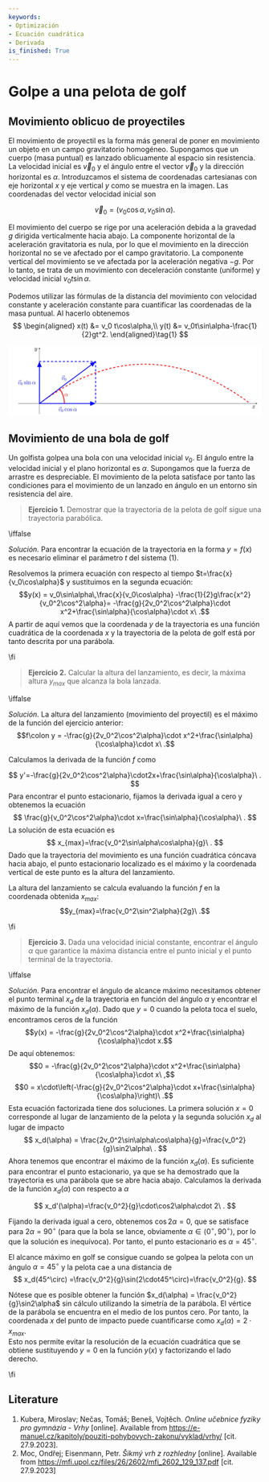 ```yaml
---
keywords:
- Optimización
- Ecuación cuadrática
- Derivada
is_finished: True
---
```


# Golpe a una pelota de golf

## Movimiento oblicuo de proyectiles

El movimiento de proyectil es la forma más general de poner 
en movimiento un objeto en un campo gravitatorio homogéneo. 
Supongamos que un cuerpo (masa puntual) es lanzado oblicuamente al espacio sin
resistencia. La velocidad inicial es $\vec{v}_0$ y el ángulo entre
el vector $\vec{v}_0$ y la dirección horizontal es
$\alpha$. Introduzcamos el sistema de coordenadas cartesianas con
eje horizontal $x$ y eje vertical $y$ como se muestra en la imagen. 
Las coordenadas del vector velocidad inicial son

$$\vec{v}_0=(v_0\cos\alpha,v_0\sin\alpha).$$

El movimiento del cuerpo se rige por una aceleración debida a la gravedad $g$
dirigida verticalmente hacia abajo. La componente horizontal de la
aceleración gravitatoria es nula, por lo que el movimiento en la
dirección horizontal no se ve afectado por el campo gravitatorio. 
La componente vertical del movimiento se ve afectada por la
aceleración negativa $-g$. Por lo tanto, se trata de un movimiento 
con deceleración constante (uniforme) y velocidad inicial $v_0t\sin\alpha$.

Podemos utilizar las fórmulas de la distancia del movimiento con velocidad constante
y aceleración constante para cuantificar las coordenadas de la 
masa puntual. Al hacerlo obtenemos
$$
\begin{aligned}
        x(t) &= v_0 t\cos\alpha,\\
        y(t) &= v_0t\sin\alpha-\frac{1}{2}gt^2.
\end{aligned}\tag{1}
$$

![Movimiento oblicuo de proyectiles](math4you_00013.jpg)

## Movimiento de una bola de golf

Un golfista golpea una bola con una velocidad inicial $v_0$. El ángulo
entre la velocidad inicial y el plano horizontal es
$\alpha$. Supongamos que la fuerza de arrastre es despreciable. El movimiento de
la pelota satisface por tanto las condiciones para el movimiento de un 
lanzado en ángulo en un entorno sin resistencia del aire.

>**Ejercicio 1.**  Demostrar que la trayectoria de la pelota de golf sigue una trayectoria parabólica.

\iffalse

*Solución.* Para encontrar la ecuación de la trayectoria en la forma
$y=f(x)$ es necesario eliminar el parámetro $t$ 
del sistema (1).

Resolvemos la primera ecuación con respecto al tiempo
$t=\frac{x}{v_0\cos\alpha}$ 
y sustituimos en la segunda ecuación:
$$y(x) = v_0\sin\alpha\,\frac{x}{v_0\cos\alpha} -\frac{1}{2}g\frac{x^2}{v_0^2\cos^2\alpha}= -\frac{g}{2v_0^2\cos^2\alpha}\cdot x^2+\frac{\sin\alpha}{\cos\alpha}\cdot x\ .$$
A partir de aquí vemos que la coordenada $y$ de la trayectoria es una
función cuadrática de la coordenada $x$ y la trayectoria de la
pelota de golf está por tanto descrita por una parábola.

\fi

>**Ejercicio 2.** Calcular la altura del lanzamiento, es decir, la máxima
>altura $y_{max}$ que alcanza la bola lanzada.

\iffalse

*Solución.* La altura del lanzamiento (movimiento del proyectil) es el máximo de la función
del ejercicio anterior:
$$f\colon y = -\frac{g}{2v_0^2\cos^2\alpha}\cdot x^2+\frac{\sin\alpha}{\cos\alpha}\cdot x\ .$$

Calculamos la derivada de la función $f$ como

$$
y'=-\frac{g}{2v_0^2\cos^2\alpha}\cdot2x+\frac{\sin\alpha}{\cos\alpha}\ .
$$
Para encontrar el punto estacionario, fijamos la derivada igual a cero y
obtenemos la ecuación
$$
\frac{g}{v_0^2\cos^2\alpha}\cdot x=\frac{\sin\alpha}{\cos\alpha}\ .
$$
La solución de esta ecuación es
$$
x_{max}=\frac{v_0^2\sin\alpha\cos\alpha}{g}\ .
$$
Dado que la trayectoria del movimiento es una función cuadrática cóncava hacia abajo,
el punto estacionario localizado es el máximo y la coordenada vertical
de este punto es la altura del lanzamiento.

La altura del lanzamiento se calcula evaluando la función $f$
en la coordenada obtenida $x_{max}$:
$$y_{max}=\frac{v_0^2\sin^2\alpha}{2g}\ .$$

\fi

> **Ejercicio 3.** Dada una velocidad inicial constante, encontrar el ángulo
> $\alpha$ que garantice la máxima distancia entre el punto inicial y
> el punto terminal de la trayectoria.

\iffalse

*Solución.* Para encontrar el ángulo de alcance máximo necesitamos obtener el
punto terminal $x_d$ de la trayectoria en función del ángulo
$\alpha$ y encontrar el máximo de la función $x_d(\alpha).$ Dado
que $y=0$ cuando la pelota toca el suelo, encontramos ceros de la función
$$y(x) = -\frac{g}{2v_0^2\cos^2\alpha}\cdot x^2+\frac{\sin\alpha}{\cos\alpha}\cdot x.$$
De aquí obtenemos:
$$0 = -\frac{g}{2v_0^2\cos^2\alpha}\cdot x^2+\frac{\sin\alpha}{\cos\alpha}\cdot x\ ,$$
$$0 = x\cdot\left(-\frac{g}{2v_0^2\cos^2\alpha}\cdot x+\frac{\sin\alpha}{\cos\alpha}\right)\ .$$
Esta ecuación factorizada tiene dos soluciones. La primera solución
$x=0$ corresponde al lugar de lanzamiento de la pelota y la
segunda solución $x_d$ al lugar de impacto
$$
x_d(\alpha) = \frac{2v_0^2\sin\alpha\cos\alpha}{g}=\frac{v_0^2}{g}\sin2\alpha\ .
$$ 
Ahora tenemos que encontrar el máximo de la función $x_d(\alpha)$. Es
suficiente para encontrar el punto estacionario, ya que se ha demostrado que
la trayectoria es una parábola que se abre hacia abajo.
Calculamos la derivada de la función $x_d(\alpha)$ con respecto a $\alpha$

$$
x_d'(\alpha)=\frac{v_0^2}{g}\cdot\cos2\alpha\cdot 2\ .
$$ 

Fijando la derivada igual a cero, obtenemos 
$\cos2\alpha=0$, que se satisface para $2\alpha=90^\circ$ (para que la bola 
se lance, obviamente $\alpha\in\langle0^\circ,90^\circ\rangle$, por lo que la solución es
inequívoca). Por tanto, el punto estacionario es $\alpha=45^\circ$.

El alcance máximo en golf se consigue cuando se golpea la pelota con un ángulo
$\alpha=45^\circ$ y la pelota cae a una distancia de
$$
x_d(45^\circ) =\frac{v_0^2}{g}\sin(2\cdot45^\circ)=\frac{v_0^2}{g}.
$$ 

Nótese que es posible obtener la función $x_d(\alpha) =
\frac{v_0^2}{g}\sin2\alpha$ sin cálculo utilizando la simetría de la 
parábola. El vértice de la parábola se encuentra en el
medio de los puntos cero. Por tanto, la coordenada $x$
del punto de impacto puede cuantificarse como $x_d(\alpha) = 2\cdot x_{max}$.  
Esto nos permite evitar la resolución de la ecuación cuadrática que se obtiene sustituyendo 
$y=0$ en la función $y(x)$ y factorizando el lado derecho.

\fi

## Literature

1. Kubera, Miroslav; Nečas, Tomáš; Beneš, Vojtěch. *Online učebnice
   fyziky pro gymnázia - Vrhy* [online]. Available from
   <https://e-manuel.cz/kapitoly/pouziti-pohybovych-zakonu/vyklad/vrhy/>
   [cit. 27.9.2023].
2. Moc, Ondřej; Eisenmann, Petr. *Šikmý vrh z rozhledny*
   [online]. Available from
   <https://mfi.upol.cz/files/26/2602/mfi_2602_129_137.pdf>
   [cit. 27.9.2023]

